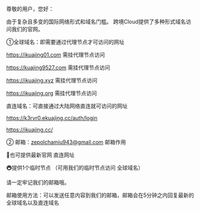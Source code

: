 尊敬的用户，您好：

由于复杂且多变的国际网络形式和域名门槛。
跨境Cloud提供了多种形式域名访问我们的官网。

①全球域名：即需要通过代理节点才可访问的网址

https://ikuajing01.com         需挂代理节点访问

https://kuajing9527.com     需挂代理节点访问

https://ikuajing.xyz              需挂代理节点访问

https://ikuajing.org              需挂代理节点访问



直连域名：可直接通过大陆网络直连就可访问的网址

https://k3rvr0.ekuajing.cc/auth/login

https://ikuajing.cc/


② 邮箱：zepolchamiu943@gmail.com
邮箱作用

🚅也可提供最新官网 直连网址

🚇提供1个临时节点 （可用我们的临时节点访问 全球域名）

请一定牢记我们的邮箱哦。


邮箱使用方法：可以发送任意内容到我们的邮箱，邮箱会在5分钟之内回复最新的全球域名以及直连域名

